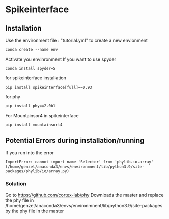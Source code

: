 # Spikeinterface
## Installation

Use the environment file : "tutorial.yml" to create a new envionment

```
conda create --name env
```
Activate you envinronment
If you want to use spyder

```
conda install spyder=5
```

for spikeinterface installation
```
pip install spikeinterface[full]==0.93
```

for phy
```
pip install phy==2.0b1
```

For Mountainsor4 in spikeinterface
```
pip install mountainsort4
```

## Potential Errors during installation/running

If you run into the error 
```
ImportError: cannot import name 'Selector' from 'phylib.io.array' (/home/genzel/anaconda3/envs/environmnent/lib/python3.9/site-packages/phylib/io/array.py)
```
### Solution
Go to https://github.com/cortex-lab/phy
Downloads the master and replace the phy file in /home/genzel/anaconda3/envs/environmnent/lib/python3.9/site-packages by the phy file in the master
